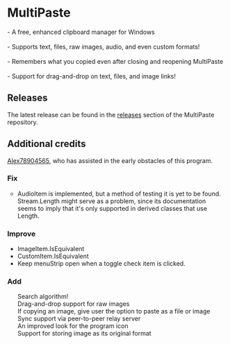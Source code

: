 ﻿<h1> MultiPaste </h1>
- A free, enhanced clipboard manager for Windows <br></br>
- Supports text, files, raw images, audio, and even custom formats! <br></br>
- Remembers what you copied even after closing and reopening MultiPaste <br></br>
- Support for drag-and-drop on text, files, and image links!

<h2> Releases </h2>
The latest release can be found in the <a href="https://github.com/bvancamp99/MultiPaste/releases">releases</a> section of the MultiPaste repository.

<h2> Additional credits </h2>
<a href="https://github.com/Alex78904565">Alex78904565</a>, who has assisted in the early obstacles of this program.

<h3> Fix </h2>
<ul style="list-style-type:circle;">
  <li>AudioItem is implemented, but a method of testing it is yet to be found.  Stream.Length might serve as a problem, since its documentation seems to imply that it's only supported in derived classes that use Length.</li>
</ul>

<h3> Improve </h2>
<ul>
  <li>ImageItem.IsEquivalent</li>
  <li>CustomItem.IsEquivalent</li>
  <li>Keep menuStrip open when a toggle check item is clicked.</li>
</ul>

<h3> Add </h2>
<ul style="list-style-type:none;">
  <li>Search algorithm!</li>
  <li>Drag-and-drop support for raw images</li>
  <li>If copying an image, give user the option to paste as a file or image</li>
  <li>Sync support via peer-to-peer relay server</li>
  <li>An improved look for the program icon</li>
  <li>Support for storing image as its original format</li>
</ul>
